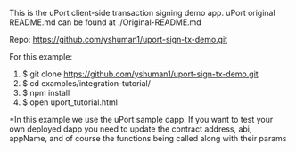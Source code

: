 This is the uPort client-side transaction signing demo app.
uPort original README.md can be found at ./Original-README.md

Repo: https://github.com/yshuman1/uport-sign-tx-demo.git

For this example:

1. $ git clone https://github.com/yshuman1/uport-sign-tx-demo.git
2. $ cd examples/integration-tutorial/
3. $ npm install
4. $ open uport_tutorial.html

\*In this example we use the uPort sample dapp. If you want to test your own deployed dapp you need to update the contract address, abi, appName, and of course the functions being called along with their params
